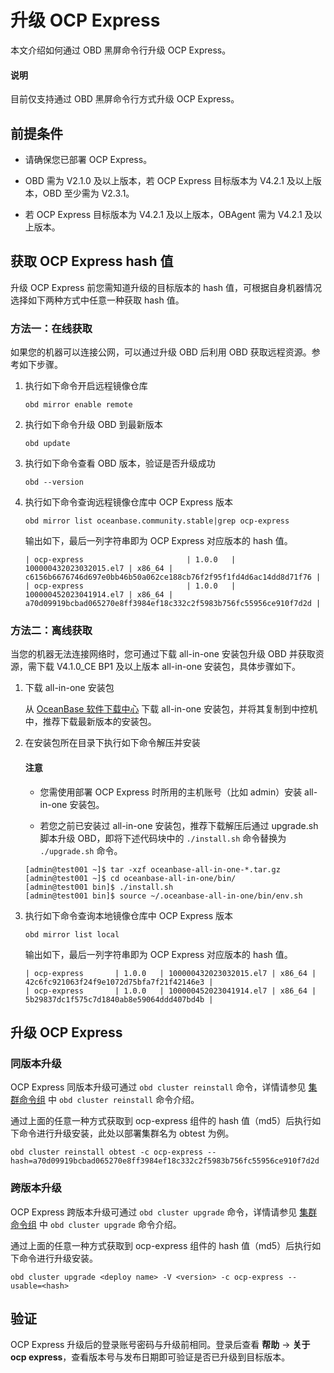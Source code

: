 # 升级 OCP Express

本文介绍如何通过 OBD 黑屏命令行升级 OCP Express。

<main id="notice" type='explain'>
  <h4>说明</h4>
  <p>目前仅支持通过 OBD 黑屏命令行方式升级 OCP Express。</p>
</main>

## 前提条件

* 请确保您已部署 OCP Express。

* OBD 需为 V2.1.0 及以上版本，若 OCP Express 目标版本为 V4.2.1 及以上版本，OBD 至少需为 V2.3.1。

* 若 OCP Express 目标版本为 V4.2.1 及以上版本，OBAgent 需为 V4.2.1 及以上版本。

## 获取 OCP Express hash 值

升级 OCP Express 前您需知道升级的目标版本的 hash 值，可根据自身机器情况选择如下两种方式中任意一种获取 hash 值。

### 方法一：在线获取

如果您的机器可以连接公网，可以通过升级 OBD 后利用 OBD 获取远程资源。参考如下步骤。

1. 执行如下命令开启远程镜像仓库

   ```shell
   obd mirror enable remote
   ```

2. 执行如下命令升级 OBD 到最新版本

   ```shell
   obd update
   ```

3. 执行如下命令查看 OBD 版本，验证是否升级成功

   ```shell
   obd --version
   ```

4. 执行如下命令查询远程镜像仓库中 OCP Express 版本

   ```shell
   obd mirror list oceanbase.community.stable|grep ocp-express
   ```

   输出如下，最后一列字符串即为 OCP Express 对应版本的 hash 值。

   ```shell
   | ocp-express                       | 1.0.0   | 100000432023032015.el7 | x86_64 | c6156b6676746d697e0bb46b50a062ce188cb76f2f95f1fd4d6ac14dd8d71f76 |
   | ocp-express                       | 1.0.0   | 100000452023041914.el7 | x86_64 | a70d09919bcbad065270e8ff3984ef18c332c2f5983b756fc55956ce910f7d2d |
   ```

### 方法二：离线获取

当您的机器无法连接网络时，您可通过下载 all-in-one 安装包升级 OBD 并获取资源，需下载 V4.1.0_CE BP1 及以上版本 all-in-one 安装包，具体步骤如下。

1. 下载 all-in-one 安装包

   从 [OceanBase 软件下载中心](https://www.oceanbase.com/softwarecenter) 下载 all-in-one 安装包，并将其复制到中控机中，推荐下载最新版本的安装包。

2. 在安装包所在目录下执行如下命令解压并安装

   <main id="notice" type='notice'>
     <h4>注意</h4>
     <ul>
     <li>
     <p>您需使用部署 OCP Express 时所用的主机账号（比如 admin）安装 all-in-one 安装包。</p>
     </li>
     <li>
     <p>若您之前已安装过 all-in-one 安装包，推荐下载解压后通过 upgrade.sh 脚本升级 OBD，即将下述代码块中的 <code>./install.sh</code> 命令替换为 <code>./upgrade.sh</code> 命令。</p>
     </li>
     </ul>
   </main>

   ```shell
   [admin@test001 ~]$ tar -xzf oceanbase-all-in-one-*.tar.gz
   [admin@test001 ~]$ cd oceanbase-all-in-one/bin/
   [admin@test001 bin]$ ./install.sh
   [admin@test001 bin]$ source ~/.oceanbase-all-in-one/bin/env.sh
   ```

3. 执行如下命令查询本地镜像仓库中 OCP Express 版本

   ```shell
   obd mirror list local
   ```

   输出如下，最后一列字符串即为 OCP Express 对应版本的 hash 值。

   ```shell
   | ocp-express       | 1.0.0   | 100000432023032015.el7 | x86_64 | 42c6fc921063f24f9e1072d75bfa7f21f42146e3 |
   | ocp-express       | 1.0.0   | 100000452023041914.el7 | x86_64 | 5b29837dc1f575c7d1840ab8e59064ddd407bd4b |
   ```

## 升级 OCP Express

### 同版本升级

OCP Express 同版本升级可通过 `obd cluster reinstall` 命令，详情请参见 [集群命令组](../../300.obd-command/100.cluster-command-groups.md) 中 `obd cluster reinstall` 命令介绍。

通过上面的任意一种方式获取到 ocp-express 组件的 hash 值（md5）后执行如下命令进行升级安装，此处以部署集群名为 obtest 为例。

```shell
obd cluster reinstall obtest -c ocp-express --hash=a70d09919bcbad065270e8ff3984ef18c332c2f5983b756fc55956ce910f7d2d
```

### 跨版本升级

OCP Express 跨版本升级可通过 `obd cluster upgrade` 命令，详情请参见 [集群命令组](../../300.obd-command/100.cluster-command-groups.md) 中 `obd cluster upgrade` 命令介绍。

通过上面的任意一种方式获取到 ocp-express 组件的 hash 值（md5）后执行如下命令进行升级安装。

```shell
obd cluster upgrade <deploy name> -V <version> -c ocp-express --usable=<hash>
```

## 验证

OCP Express 升级后的登录账号密码与升级前相同。登录后查看 **帮助** -> **关于 ocp express**，查看版本号与发布日期即可验证是否已升级到目标版本。
